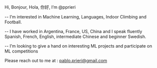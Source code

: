 Hi, Bonjour, Hola, 你好, I’m @pprieri

-- I’m interested in Machine Learning, Languages, Indoor Climbing and Football. 

-- I have worked in Argentina, France, US, China and I speak fluently Spanish, French, English, intermediate Chinese and beginner Swedish.

-- I’m looking to give a hand on interesting ML projects and participate on ML competitions

Please reach out to me at : pablo.prieri@gmail.com

<!---
pprieri/pprieri is a ✨ special ✨ repository because its `README.md` (this file) appears on your GitHub profile.
You can click the Preview link to take a look at your changes.
--->
